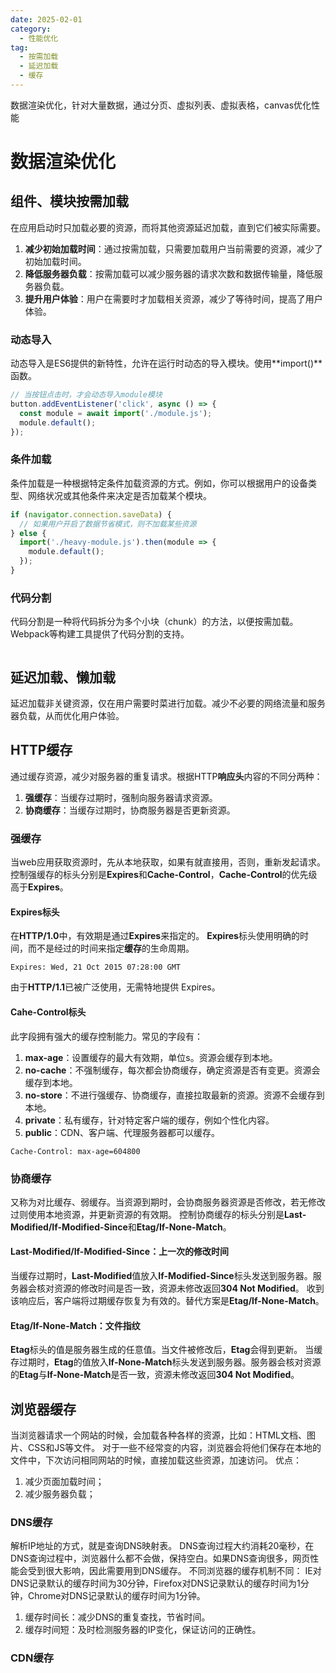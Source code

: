 ```yaml
---
date: 2025-02-01
category:
  - 性能优化
tag:
  - 按需加载
  - 延迟加载
  - 缓存
---
```

数据渲染优化，针对大量数据，通过分页、虚拟列表、虚拟表格，canvas优化性能
<!-- more -->
# **数据渲染优化**

## 组件、模块按需加载

在应用启动时只加载必要的资源，而将其他资源延迟加载，直到它们被实际需要。
1. **减少初始加载时间**：通过按需加载，只需要加载用户当前需要的资源，减少了初始加载时间。
2. **降低服务器负载**：按需加载可以减少服务器的请求次数和数据传输量，降低服务器负载。
3. **提升用户体验**：用户在需要时才加载相关资源，减少了等待时间，提高了用户体验。

### 动态导入

动态导入是ES6提供的新特性，允许在运行时动态的导入模块。使用**import()**函数。

```js
// 当按钮点击时，才会动态导入module模块
button.addEventListener('click', async () => {
  const module = await import('./module.js');
  module.default();
});

```

### 条件加载

条件加载是一种根据特定条件加载资源的方式。例如，你可以根据用户的设备类型、网络状况或其他条件来决定是否加载某个模块。

```js
if (navigator.connection.saveData) {
  // 如果用户开启了数据节省模式，则不加载某些资源
} else {
  import('./heavy-module.js').then(module => {
    module.default();
  });
}
```

### 代码分割

代码分割是一种将代码拆分为多个小块（chunk）的方法，以便按需加载。Webpack等构建工具提供了代码分割的支持。

```js

```

## 延迟加载、懒加载

延迟加载非关键资源，仅在用户需要时菜进行加载。减少不必要的网络流量和服务器负载，从而优化用户体验。

##  **HTTP缓存**
通过缓存资源，减少对服务器的重复请求。根据HTTP**响应头**内容的不同分两种：
1. **强缓存**：当缓存过期时，强制向服务器请求资源。
2. **协商缓存**：当缓存过期时，协商服务器是否更新资源。

### 强缓存
当web应用获取资源时，先从本地获取，如果有就直接用，否则，重新发起请求。控制强缓存的标头分别是**Expires**和**Cache-Control**，**Cache-Control**的优先级高于**Expires**。

#### Expires标头

在**HTTP/1.0**中，有效期是通过**Expires**来指定的。
**Expires**标头使用明确的时间，而不是经过的时间来指定**缓存**的生命周期。

```
Expires: Wed, 21 Oct 2015 07:28:00 GMT
```
由于**HTTP/1.1**已被广泛使用，无需特地提供 Expires。
#### Cahe-Control标头

此字段拥有强大的缓存控制能力。常见的字段有：
1. **max-age**：设置缓存的最大有效期，单位s。资源会缓存到本地。
2. **no-cache**：不强制缓存，每次都会协商缓存，确定资源是否有变更。资源会缓存到本地。
3. **no-store**：不进行强缓存、协商缓存，直接拉取最新的资源。资源不会缓存到本地。
4. **private**：私有缓存，针对特定客户端的缓存，例如个性化内容。
5. **public**：CDN、客户端、代理服务器都可以缓存。

```
Cache-Control: max-age=604800
```

### 协商缓存

又称为对比缓存、弱缓存。当资源到期时，会协商服务器资源是否修改，若无修改过则使用本地资源，并更新资源的有效期。
控制协商缓存的标头分别是**Last-Modified/If-Modified-Since**和**Etag/If-None-Match**。

#### **Last-Modified/If-Modified-Since**：上一次的修改时间

当缓存过期时，**Last-Modified**值放入**If-Modified-Since**标头发送到服务器。服务器会核对资源的修改时间是否一致，资源未修改返回**304 Not Modified**。
收到该响应后，客户端将过期缓存恢复为有效的。替代方案是**Etag/If-None-Match**。

#### **Etag/If-None-Match**：文件指纹

**Etag**标头的值是服务器生成的任意值。当文件被修改后，**Etag**会得到更新。
当缓存过期时，**Etag**的值放入**If-None-Match**标头发送到服务器。服务器会核对资源的**Etag**与**If-None-Match**是否一致，资源未修改返回**304 Not Modified**。

## **浏览器缓存**
当浏览器请求一个网站的时候，会加载各种各样的资源，比如：HTML文档、图片、CSS和JS等文件。
对于一些不经常变的内容，浏览器会将他们保存在本地的文件中，下次访问相同网站的时候，直接加载这些资源，加速访问。
优点：
1. 减少页面加载时间；
2. 减少服务器负载；

### DNS缓存

解析IP地址的方式，就是查询DNS映射表。
DNS查询过程大约消耗20毫秒，在DNS查询过程中，浏览器什么都不会做，保持空白。如果DNS查询很多，网页性能会受到很大影响，因此需要用到DNS缓存。
不同浏览器的缓存机制不同： IE对DNS记录默认的缓存时间为30分钟，Firefox对DNS记录默认的缓存时间为1分钟，Chrome对DNS记录默认的缓存时间为1分钟。
1. 缓存时间长：减少DNS的重复查找，节省时间。
1. 缓存时间短：及时检测服务器的IP变化，保证访问的正确性。

### CDN缓存